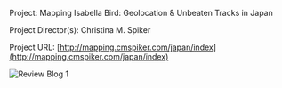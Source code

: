 Project:
Mapping Isabella Bird: Geolocation & Unbeaten Tracks in Japan

Project Director(s):
Christina M. Spiker 

Project URL:
[http://mapping.cmspiker.com/japan/index](http://mapping.cmspiker.com/japan/index)




![Review Blog 1](https://kf-engl350.github.io/KF-engl350/Images/ReviewBlog1.jpg)


